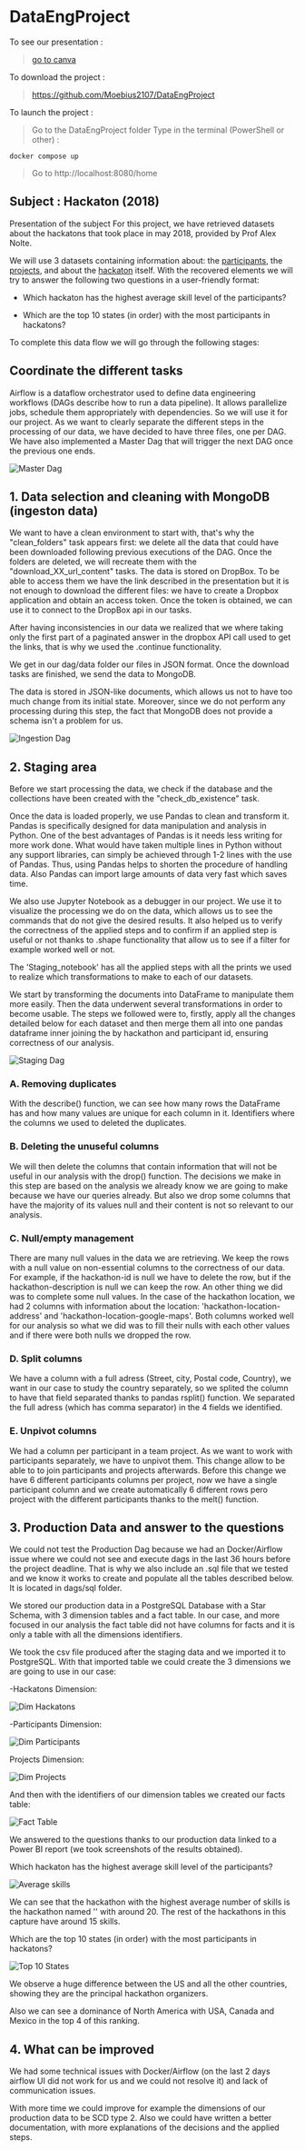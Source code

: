 # DataEngProject
To see our presentation :
> [go to canva](https://www.canva.com/design/DAFSm2cQkeI/NIA07S4kV_CDY5WR32taIg/view?utm_content=DAFSm2cQkeI&utm_campaign=designshare&utm_medium=link2&utm_source=sharebutton)

To download the project :
> https://github.com/Moebius2107/DataEngProject

To launch the project :
> Go to the DataEngProject folder
> Type in the terminal (PowerShell or other) :
```
docker compose up
```
> Go to http://localhost:8080/home

## Subject : Hackaton (2018)

Presentation of the subject
For this project, we have retrieved datasets about the hackatons that took place in may 2018, provided by Prof Alex Nolte. 

We will use 3 datasets containing information about: the [participants](https://www.dropbox.com/sh/4i4tp6y0kl2lk24/AACnkkHEropuFClu7XgbhPuja/participants?dl=0&subfolder_nav_tracking=1), the [projects](https://www.dropbox.com/sh/4i4tp6y0kl2lk24/AABMXKB4WetwcT_f1YoNtpbDa/projects?dl=0&subfolder_nav_tracking=1), and about the [hackaton](https://www.dropbox.com/sh/4i4tp6y0kl2lk24/AACsy_Ll8IgUjXujQSVR4KUIa/hackathons?dl=0&subfolder_nav_tracking=1) itself. With the recovered elements we will try to answer the following two questions in a user-friendly format:

  - Which hackaton has the highest average skill level of the participants?
               
  - Which are the top 10 states (in order) with the most participants in hackatons? 

To complete this data flow we will go through the following stages:

## Coordinate the different tasks

Airflow is a dataflow orchestrator used to define data engineering workflows (DAGs describe how to run a data pipeline). It allows parallelize jobs, schedule them appropriately with dependencies. So we will use it for our project. As we want to clearly separate the different steps in the processing of our data, we have decided to have three files, one per DAG. We have also implemented a Master Dag that will trigger the next DAG once the previous one ends.

![Master Dag](/img/master_dag.PNG)

## 1. Data selection and cleaning with MongoDB (ingeston data)
We want to have a clean environment to start with, that's why the "clean_folders" task appears first: we delete all the data that could have been downloaded following previous executions of the DAG. 
Once the folders are deleted, we will recreate them with the "download_XX_url_content" tasks. The data is stored on DropBox. To be able to access them we have the link described in the presentation but it is not enough to download the different files: we have to create a Dropbox application and obtain an access token. Once the token is obtained, we can use it to connect to the DropBox api in our tasks. 

After having inconsistencies in our data we realized that we where taking only the first part of a paginated answer in the dropbox API call used to get the links, that is why we used the .continue functionality.

We get in our dag/data folder our files in JSON format. Once the download tasks are finished, we send the data to MongoDB.

The data is stored in JSON-like documents, which allows us not to have too much change from its initial state. Moreover, since we do not perform any processing during this step, the fact that MongoDB does not provide a schema isn't a problem for us.

![Ingestion Dag](/img/ingestion_dag.PNG)

## 2. Staging area

Before we start processing the data, we check if the database and the collections have been created with the "check_db_existence" task.

Once the data is loaded properly, we use Pandas to clean and transform it. Pandas is specifically designed for data manipulation and analysis in Python. One of the best advantages of Pandas is it needs less writing for more work done. What would have taken multiple lines in Python without any support libraries, can simply be achieved through 1-2 lines with the use of Pandas. Thus, using Pandas helps to shorten the procedure of handling data. Also Pandas can import large amounts of data very fast which saves time.

We also use Jupyter Notebook as a debugger in our project. We use it to visualize the processing we do on the data, which allows us to see the commands that do not give the desired results. It also helped us to verify the correctness of the applied steps and to confirm if an applied step is useful or not thanks to .shape functionality that allow us to see if a filter for example worked well or not.

The 'Staging_notebook' has all the applied steps with all the prints we used to realize which transformations to make to each of our datasets. 

We start by transforming the documents into DataFrame to manipulate them more easily. Then the data underwent several transformations in order to become usable.
The steps we followed were to, firstly, apply all the changes detailed below for each dataset and then merge them all into one pandas dataframe inner joining the by hackathon and participant id, ensuring correctness of our analysis.

![Staging Dag](/img/staging_dag.PNG)

### A. Removing duplicates
With the describe() function, we can see how many rows the DataFrame has and how many values are unique for each column in it. Identifiers where the columns we used to deleted the duplicates.
### B. Deleting the unuseful columns
We will then delete the columns that contain information that will not be useful in our analysis with the drop() function. The decisions we make in this step are based on the analysis we already know we are going to make because we have our queries already. But also we drop some columns that have the majority of its values null and their content is not so relevant to our analysis.
### C. Null/empty management
There are many null values in the data we are retrieving. We keep the rows with a null value on non-essential columns to the correctness of our data. For example, if the hackathon-id is null we have to delete the row, but if the hackathon-description is null we can keep the row.
An other thing we did was to complete some null values. In the case of the hackathon location, we had 2 columns with information about the location: 'hackathon-location-address' and 'hackathon-location-google-maps'. Both columns worked well for our analysis so what we did was to fill their nulls with each other values and if there were both nulls we dropped the row.
### D. Split columns
We have a column with a full adress (Street, city, Postal code, Country), we want in our case to study the country separately, so we splited the column to have that field separated thanks to pandas rsplit() function. We separated the full adress (which has comma separator) in the 4 fields we identified.
### E. Unpivot columns
We had a column per participant in a team project. As we want to work with participants separately, we have to unpivot them. This change allow to be able to to join participants and projects afterwards. Before this change we have 6 different participants columns per project, now we have a single participant column and we create automatically 6 different rows pero project with the different participants thanks to the melt() function.

## 3. Production Data and answer to the questions
We could not test the Production Dag because we had an Docker/Airflow issue where we could not see and execute dags in the last 36 hours before the project deadline.
That is why we also include an .sql file that we tested and we know it works to create and populate all the tables described below. It is located in dags/sql folder.

We stored our production data in a PostgreSQL Database with a Star Schema, with 3 dimension tables and a fact table. In our case, and more focused in our analysis the fact table did not have columns for facts and it is only a table with all the dimensions identifiers.

We took the csv file produced after the staging data and we imported it to PostgreSQL. With that imported table we could create the 3 dimensions we are going to use in our case:

-Hackatons Dimension:

![Dim Hackatons](/img/dim_hackatons.png)

-Participants Dimension:

![Dim Participants](/img/dim_participants.PNG)

Projects Dimension:

![Dim Projects](/img/dim_projects.png)

And then with the identifiers of our dimension tables we created our facts table:

![Fact Table](/img/facts.png)


We answered to the questions thanks to our production data linked to a Power BI report (we took screenshots of the results obtained).

Which hackaton has the highest average skill level of the participants?

![Average skills](/img/skill_average.png)

We can see that the hackathon with the highest average number of skills is the hackathon named '' with around 20. The rest of the hackathons in this capture have around 15 skills.

Which are the top 10 states (in order) with the most participants in hackatons?

![Top 10 States](/img/top_10_states.png)

We observe a huge difference between the US and all the other countries, showing they are the principal hackathon organizers. 

Also we can see a dominance of North America with USA, Canada and Mexico in the top 4 of this ranking.


## 4. What can be improved

We had some technical issues with Docker/Airflow (on the last 2 days airflow UI did not work for us and we could not resolve it) and lack of communication issues. 

With more time we could improve for example the dimensions of our production data to be SCD type 2.
Also we could have written a better documentation, with more explanations of the decisions and the applied steps. 
